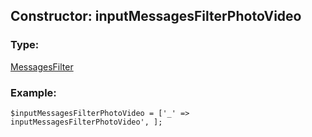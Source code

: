 ## Constructor: inputMessagesFilterPhotoVideo  

### Type: 

[MessagesFilter](../types/MessagesFilter.md)
### Example:

```
$inputMessagesFilterPhotoVideo = ['_' => inputMessagesFilterPhotoVideo', ];
```